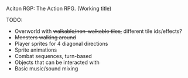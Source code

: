 Aciton RGP: The Action RPG.
(Working title)

TODO:
 * Overworld with ~~walkable/non-walkable tiles,~~ different tile ids/effects?
 * ~~Monsters walking around~~
 * Player sprites for 4 diagonal directions
 * Sprite animations
 * Combat sequences, turn-based
 * Objects that can be interacted with
 * Basic music/sound mixing
